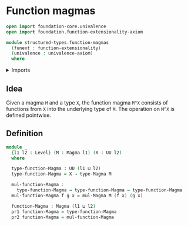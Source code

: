 # Function magmas

```agda
open import foundation-core.univalence
open import foundation.function-extensionality-axiom

module structured-types.function-magmas
  (funext : function-extensionality)
  (univalence : univalence-axiom)
  where
```

<details><summary>Imports</summary>

```agda
open import foundation.dependent-pair-types
open import foundation.universe-levels

open import structured-types.magmas funext univalence
```

</details>

## Idea

Given a magma `M` and a type `X`, the function magma `M^X` consists of functions
from `X` into the underlying type of `M`. The operation on `M^X` is defined
pointwise.

## Definition

```agda
module _
  {l1 l2 : Level} (M : Magma l1) (X : UU l2)
  where

  type-function-Magma : UU (l1 ⊔ l2)
  type-function-Magma = X → type-Magma M

  mul-function-Magma :
    type-function-Magma → type-function-Magma → type-function-Magma
  mul-function-Magma f g x = mul-Magma M (f x) (g x)

  function-Magma : Magma (l1 ⊔ l2)
  pr1 function-Magma = type-function-Magma
  pr2 function-Magma = mul-function-Magma
```
